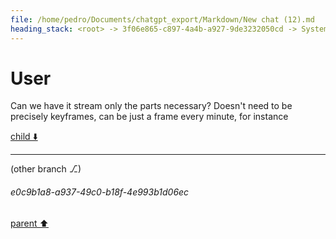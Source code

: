 ```yaml
---
file: /home/pedro/Documents/chatgpt_export/Markdown/New chat (12).md
heading_stack: <root> -> 3f06e865-c897-4a4b-a927-9de3232050cd -> System -> b071c1f2-263c-4341-9590-5213dca53085 -> System -> aaa2b49a-84e1-4810-bb7b-b731b4e96f38 -> User -> 841e4077-bd78-480f-814b-b79a9a92e559 -> Assistant -> Step 1: Probe Video for Duration -> aaa28510-70e7-4b0a-b4b4-43752da44402 -> User -> 5959d47b-4592-4d1b-8ad4-07096d9c5fcf -> Assistant -> aaa20452-6339-498f-a308-f7809045dac3 -> User
---
```

# User

Can we have it stream only the parts necessary? Doesn't need to be precisely keyframes, can be just a frame every minute, for instance

[child ⬇️](#e0c9b1a8-a937-49c0-b18f-4e993b1d06ec)

---

(other branch ⎇)
###### e0c9b1a8-a937-49c0-b18f-4e993b1d06ec
[parent ⬆️](#aaa20452-6339-498f-a308-f7809045dac3)
